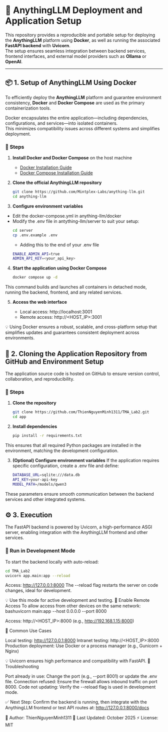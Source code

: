# 🚀 AnythingLLM Deployment and Application Setup

This repository provides a reproducible and portable setup for deploying the **AnythingLLM** platform using **Docker**, as well as running the associated **FastAPI backend** with **Uvicorn**.  
The setup ensures seamless integration between backend services, frontend interfaces, and external model providers such as **Ollama** or **OpenAI**.

---

## 📦 1. Setup of AnythingLLM Using Docker

To efficiently deploy the **AnythingLLM** platform and guarantee environment consistency, **Docker** and **Docker Compose** are used as the primary containerization tools.

Docker encapsulates the entire application—including dependencies, configurations, and services—into isolated containers.  
This minimizes compatibility issues across different systems and simplifies deployment.

### 🧩 Steps

1. **Install Docker and Docker Compose** on the host machine  
   - [Docker Installation Guide](https://docs.docker.com/get-docker/)  
   - [Docker Compose Installation Guide](https://docs.docker.com/compose/install/)

2. **Clone the official AnythingLLM repository**
   ```bash
   git clone https://github.com/Mintplex-Labs/anything-llm.git
   cd anything-llm
3. **Configure environment variables**
- Edit the docker-compose.yml in anything-llm/docker
- Modify the .env file in antything-llm/server to suit your setup:
   ```bash
   cd server
   cp .env.example .env
   ```
   + Adding this to the end of your .env file
   ```bash
   ENABLE_ADMIN_API=true
   ADMIN_API_KEY=<your_api_key>
   ```

4. **Start the application using Docker Compose**

   ```bash
   docker compose up -d
This command builds and launches all containers in detached mode, running the backend, frontend, and any related services.

5. **Access the web interface**

   - Local access: http://localhost:3001
   - Remote access: http://<HOST_IP>:3001

💡 Using Docker ensures a robust, scalable, and cross-platform setup that simplifies updates and guarantees consistent deployment across environments.

## 🧠 2. Cloning the Application Repository from GitHub and Environment Setup
The application source code is hosted on GitHub to ensure version control, collaboration, and reproducibility.

### 🧩 Steps
1. **Clone the repository**

   ```bash
   git clone https://github.com/ThienNguyenMinh1311/TMA_Lab2.git
   cd app
   
2. **Install dependencies**

   ```bash
   pip install -r requirements.txt
   
This ensures that all required Python packages are installed in the environment, matching the development configuration.

3. **(Optional) Configure environment variables**
If the application requires specific configuration, create a .env file and define:

   ```bash
   DATABASE_URL=sqlite:///data.db
   API_KEY=your-api-key
   MODEL_PATH=/models/qwen3
   
These parameters ensure smooth communication between the backend services and other integrated systems.

## ⚙️ 3. Execution
The FastAPI backend is powered by Uvicorn, a high-performance ASGI server, enabling integration with the AnythingLLM frontend and other services.
### 🧩 Run in Development Mode
To start the backend locally with auto-reload:

   ```bash
   cd TMA_Lab2
   uvicorn app.main:app --reload
   ```

Access: http://127.0.0.1:8000
The --reload flag restarts the server on code changes, ideal for development.

💡 Use this mode for active development and testing.
🧩 Enable Remote Access
To allow access from other devices on the same network:
bashuvicorn main:app --host 0.0.0.0 --port 8000

Access: http://<HOST_IP>:8000 (e.g., http://192.168.1.15:8000)

🧩 Common Use Cases

Local testing: http://127.0.0.1:8000
Intranet testing: http://<HOST_IP>:8000
Production deployment: Use Docker or a process manager (e.g., Gunicorn + Nginx)

💡 Uvicorn ensures high performance and compatibility with FastAPI.
🧩 Troubleshooting

Port already in use: Change the port (e.g., --port 8001) or update the .env file.
Connection refused: Ensure the firewall allows inbound traffic on port 8000.
Code not updating: Verify the --reload flag is used in development mode.

✅ Next Step:
Confirm the backend is running, then integrate with the AnythingLLM frontend or test API routes at:
http://127.0.0.1:8000/docs

🧩 Author: ThienNguyenMinh1311
📅 Last Updated: October 2025
⚡ License: MIT


   
